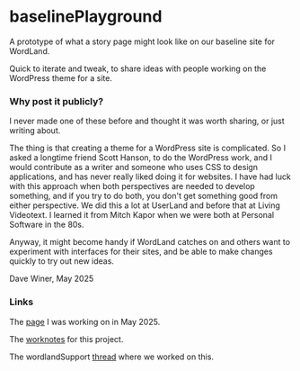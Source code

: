 # baselinePlayground

A prototype of what a story page might look like on our baseline site for WordLand. 

Quick to iterate and tweak, to share ideas with people working on the WordPress theme for a site.

### Why post it publicly?

I never made one of these before and thought it was worth sharing, or just writing about.

The thing is that creating a theme for a WordPress site is complicated. So I asked a longtime friend Scott Hanson, to do the WordPress work, and I would contribute as a writer and someone who uses CSS to design applications, and has never really liked doing it for websites. I have had luck with this approach when both perspectives are needed to develop something, and if you try to do both, you don't get something good from either perspective. We did this a lot at UserLand and before that at Living Videotext. I learned it from Mitch Kapor when we were both at Personal Software in the 80s.

Anyway, it might become handy if WordLand catches on and others want to experiment with interfaces for their sites, and be able to make changes quickly to try out new ideas. 

Dave Winer, May 2025

### Links

The <a href="http://scripting.com/code/baselineplayground/">page</a> I was working on in May 2025.

The <a href="worknotes.md">worknotes</a> for this project.

The wordlandSupport <a href="https://github.com/scripting/wordlandSupport/issues/71#issuecomment-2844852188">thread</a> where we worked on this.

